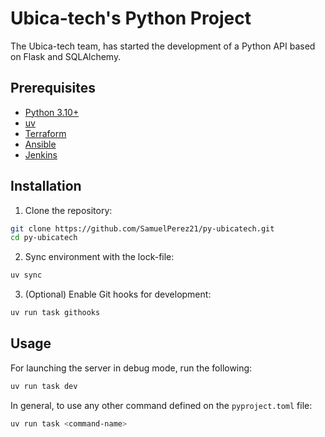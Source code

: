 # Ubica-tech's Python Project

The Ubica-tech team, has started the development of a Python API based on Flask and SQLAlchemy.

## Prerequisites

- [Python 3.10+](https://www.python.org/downloads/)
- [uv](https://github.com/astral-sh/uv?tab=readme-ov-file#installation)
- [Terraform](https://developer.hashicorp.com/terraform/install)
- [Ansible](https://docs.ansible.com/ansible/latest/installation_guide)
- [Jenkins](https://www.jenkins.io/doc/book/installing/)

## Installation

1. Clone the repository:
```sh
git clone https://github.com/SamuelPerez21/py-ubicatech.git
cd py-ubicatech
```

2. Sync environment with the lock-file:
```sh
uv sync
```

3. (Optional) Enable Git hooks for development:
```sh
uv run task githooks
```

## Usage

For launching the server in debug mode, run the following:
```sh
uv run task dev
```

In general, to use any other command defined on the `pyproject.toml` file:
```sh
uv run task <command-name>
```
